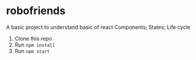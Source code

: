 # robofriends

A basic project to understand basic of react
Components;
States;
Life cycle

1.  Clone this repo
2.  Run `npm install`
3.  Run `npm start`
